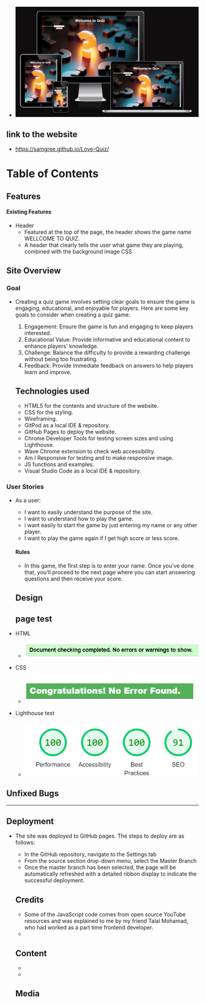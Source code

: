 
-  ![Tux, the Linux mascot](/assets/images/quiz-screenshot.png)


## link to the website
 - <https://samgree.github.io/Love-Quiz/>

# Table of Contents
## Features
   #### Existing Features
- Header
    - Featured at the top of the page, the header shows the game name WELLCOME TO QUIZ.
    - A header that clearly tells the user what game they are playing, combined with the background image CSS

## Site Overview
 ### Goal
 - Creating a quiz game involves setting clear goals to ensure the game is engaging, educational, and enjoyable for players. 
   Here are some key goals to consider when creating a quiz game:
   1. Engagement: Ensure the game is fun and engaging to keep players interested.
   2. Educational Value: Provide informative and educational content to enhance players' knowledge.
   3. Challenge: Balance the difficulty to provide a rewarding challenge without being too frustrating.
   4. Feedback: Provide immediate feedback on answers to help players learn and improve.

   ## Technologies used

   - HTML5 for the contents and structure of the website.
   - CSS for the styling.
   - Wireframing.
   - GitPod as a local IDE & repository.
   - GitHub Pages to deploy the website.
   - Chrome Developer Tools for testing screen sizes and using Lighthouse.
   - Wave Chrome extension to check web accessibility.
   - Am I Responsive for testing and to make responsive image.
   - JS functions and examples.
   - Visual Studio Code as a local IDE & repository.

### User Stories
- As a user:
   - I want to easily understand the purpose of the site.
   - I want to understand how to play the game.
   - i want easily to start the game by just entering my name or any other player.
   - I want to play the game again if I get high score or less score.

   
   #### Rules
    - In this game, the first step is to enter your name. Once you've done that, you'll proceed to the next page where you can start answering questions and then receive your score.

    ## Design


    ## page test
 - HTML 
     - ![Tux, the Linux mascot](/assets/images/html.validator-screenshot%20.png)
- CSS 
   
    - 
        ![Tux, the Linux mascot](/assets/images/css.validator.screenshot.png)

- Lighthouse test

  - ![Tux, the Linux mascot](/assets/images/quiz.lighthouse.screenshot.png)
    
 ## Unfixed Bugs
 ---

 ## Deployment
    
- The site was deployed to GitHub pages. The steps to deploy are as follows:
  - In the GitHub repository, navigate to the Settings tab
  - From the source section drop-down menu, select the Master Branch
  - Once the master branch has been selected, the page will be automatically refreshed with a detailed ribbon display to indicate the successful deployment.

  ## Credits
  - Some of the JavaScript code comes from open source YouTube resources and was explained to me by my friend Talal Mohamad, who had worked as a part time frontend developer.
  - 
  ## Content
  -
  -
  ## Media

    







